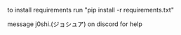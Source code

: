 to install requirements run "pip install -r requirements.txt"

message j0shi.(ジョシュア) on discord for help
